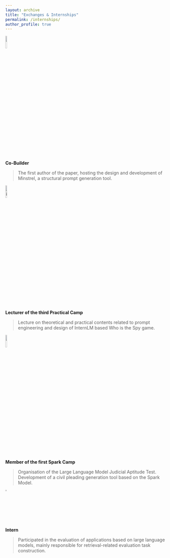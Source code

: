 ```yaml
---
layout: archive
title: "Exchanges & Internships"
permalink: /internships/
author_profile: true
---
```


<!-- ### Collaborating Entities -->
<img src="https://sci-m-wang.github.io/images/langgpt.png" width="10%"></br>
**Co-Builder**

> The first author of the paper, hosting the design and development of Minstrel, a structural prompt generation tool.

<img src="https://sci-m-wang.github.io/images/internlm.svg" alt="internlm" width="10%"></br>
**Lecturer of the third Practical Camp**

> Lecture on theoretical and practical contents related to prompt engineering and design of InternLM based Who is the Spy game.

<img src="https://sci-m-wang.github.io/images/spark.png" width="10%"></br>
**Member of the first Spark Camp**

> Organisation of the Large Language Model Judicial Aptitude Test. Development of a civil pleading generation tool based on the Spark Model.

<img src="https://sci-m-wang.github.io/images/lyihub.ico" width="3%"></br>
**Intern**

> Participated in the evaluation of applications based on large language models, mainly responsible for retrieval-related evaluation task construction.